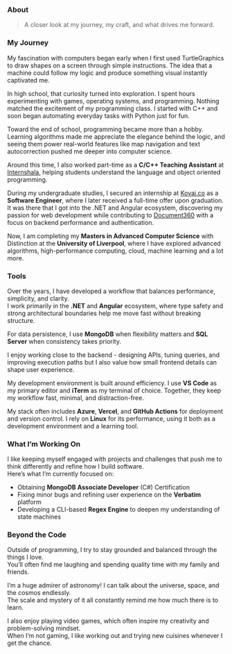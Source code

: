 ### About

> A closer look at my journey, my craft, and what drives me forward.

### My Journey

My fascination with computers began early when I first used TurtleGraphics to draw shapes on a screen through simple instructions. The idea that a machine could follow my logic and produce something visual instantly captivated me.

In high school, that curiosity turned into exploration. I spent hours experimenting with games, operating systems, and programming. Nothing matched the excitement of my programming class. I started with C++ and soon began automating everyday tasks with Python just for fun.

Toward the end of school, programming became more than a hobby. Learning algorithms made me appreciate the elegance behind the logic, and seeing them power real-world features like map navigation and text autocorrection pushed me deeper into computer science.

Around this time, I also worked part-time as a **C/C++ Teaching Assistant** at [Internshala](https://internshala.com/), helping students understand the language and object oriented programming.

During my undergraduate studies, I secured an internship at [Kovai.co](https://www.kovai.co/) as a **Software Engineer**, where I later received a full-time offer upon graduation. It was there that I got into the .NET and Angular ecosystem, discovering my passion for web development while contributing to [Document360](https://document360.com/) with a focus on backend performance and authentication.

Now, I am completing my **Masters in Advanced Computer Science** with Distinction at the **University of Liverpool**, where I have explored advanced algorithms, high-performance computing, cloud, machine learning and a lot more. 

### Tools

Over the years, I have developed a workflow that balances performance, simplicity, and clarity.  
I work primarily in the **.NET** and **Angular** ecosystem, where type safety and strong architectural boundaries help me move fast without breaking structure.

For data persistence, I use **MongoDB** when flexibility matters and **SQL Server** when consistency takes priority.

I enjoy working close to the backend - designing APIs, tuning queries, and improving execution paths but I also value how small frontend details can shape user experience.

My development environment is built around efficiency. I use **VS Code** as my primary editor and **iTerm** as my terminal of choice. Together, they keep my workflow fast, minimal, and distraction-free.

My stack often includes **Azure**, **Vercel**, and **GitHub Actions** for deployment and version control. I rely on **Linux** for its performance, using it both as a development environment and a learning tool.

### What I’m Working On

I like keeping myself engaged with projects and challenges that push me to think differently and refine how I build software.  
Here’s what I’m currently focused on:
- Obtaining **MongoDB Associate Developer** (C#) Certification
- Fixing minor bugs and refining user experience on the **Verbatim** platform  
- Developing a CLI-based **Regex Engine** to deepen my understanding of state machines

### Beyond the Code

Outside of programming, I try to stay grounded and balanced through the things I love.  
You’ll often find me laughing and spending quality time with my family and friends.

I’m a huge admirer of astronomy! I can talk about the universe, space, and the cosmos endlessly.  
The scale and mystery of it all constantly remind me how much there is to learn.

I also enjoy playing video games, which often inspire my creativity and problem-solving mindset.  
When I’m not gaming, I like working out and trying new cuisines whenever I get the chance.